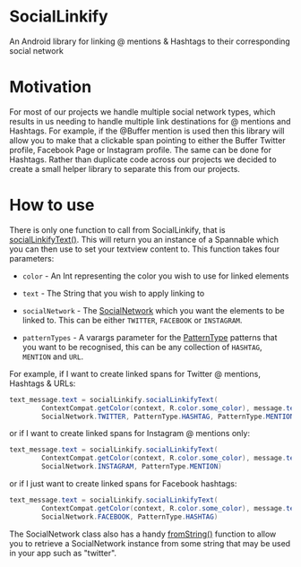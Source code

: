 # SocialLinkify
An Android library for linking @ mentions &amp; Hashtags to their corresponding social network

# Motivation

For most of our projects we handle multiple social network types, which results in us needing to
handle multiple link destinations for @ mentions and Hashtags. For example, if the @Buffer mention
is used then this library will allow you to make that a clickable span pointing to either the Buffer Twitter profile,
Facebook Page or Instagram profile. The same can be done for Hashtags. Rather than duplicate code across
our projects we decided to create a small helper library to separate this from our projects.

# How to use

There is only one function to call from SocialLinkify, that is [socialLinkifyText()](https://github.com/bufferapp/SocialLinkify/blob/task/open-source-project/lib/src/main/java/org/buffer/sociallinkify/SocialLinkify.kt#L32). This will return
you an instance of a Spannable which you can then use to set your textview content to. This function
takes four parameters:

- `color` - An Int representing the color you wish to use for linked elements

- `text` - The String that you wish to apply linking to

- `socialNetwork` - The [SocialNetwork](https://github.com/bufferapp/SocialLinkify/blob/task/open-source-project/lib/src/main/java/org/buffer/sociallinkify/model/SocialNetwork.kt) which you want the elements to be linked to. This can be either
`TWITTER`, `FACEBOOK` or `INSTAGRAM`.

- `patternTypes` - A varargs parameter for the [PatternType](https://github.com/bufferapp/SocialLinkify/blob/task/open-source-project/lib/src/main/java/org/buffer/sociallinkify/model/PatternType.kt) patterns that you want to be recognised, this can be
any collection of `HASHTAG`, `MENTION` and `URL`.

For example, if I want to create linked spans for Twitter @ mentions, Hashtags & URLs:

``` java
text_message.text = socialLinkify.socialLinkifyText(
        ContextCompat.getColor(context, R.color.some_color), message.text,
        SocialNetwork.TWITTER, PatternType.HASHTAG, PatternType.MENTION, PatternType.URL)
```

or if I want to create linked spans for Instagram @ mentions only:

``` java
text_message.text = socialLinkify.socialLinkifyText(
        ContextCompat.getColor(context, R.color.some_color), message.text,
        SocialNetwork.INSTAGRAM, PatternType.MENTION)
```

or if I just want to create linked spans for Facebook hashtags:

``` java
text_message.text = socialLinkify.socialLinkifyText(
        ContextCompat.getColor(context, R.color.some_color), message.text,
        SocialNetwork.FACEBOOK, PatternType.HASHTAG)
```

The SocialNetwork class also has a handy [fromString()](https://github.com/bufferapp/SocialLinkify/blob/task/open-source-project/lib/src/main/java/org/buffer/sociallinkify/model/SocialNetwork.kt#L7) function to allow you to retrieve a SocialNetwork
instance from some string that may be used in your app such as "twitter".
